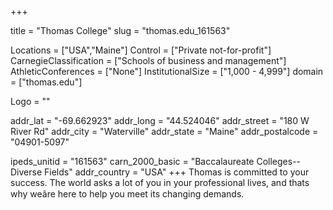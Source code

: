 
+++

title = "Thomas College"
slug = "thomas.edu_161563"

Locations = ["USA","Maine"]
Control = ["Private not-for-profit"]
CarnegieClassification = ["Schools of business and management"]
AthleticConferences = ["None"]
InstitutionalSize = ["1,000 - 4,999"]
domain = ["thomas.edu"]

Logo = ""

addr_lat = "-69.662923"
addr_long = "44.524046"
addr_street = "180 W River Rd"
addr_city = "Waterville"
addr_state = "Maine"
addr_postalcode = "04901-5097"

ipeds_unitid = "161563"
carn_2000_basic = "Baccalaureate Colleges--Diverse Fields"
addr_country = "USA"
+++
    Thomas is committed to your success. The world asks a lot of you in your professional lives, and thats why weâre here to help you meet its changing demands.
